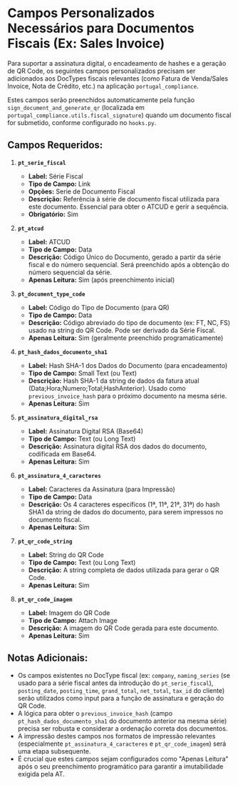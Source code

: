 # Campos Personalizados Necessários para Documentos Fiscais (Ex: Sales Invoice)

Para suportar a assinatura digital, o encadeamento de hashes e a geração de QR Code, os seguintes campos personalizados precisam ser adicionados aos DocTypes fiscais relevantes (como Fatura de Venda/Sales Invoice, Nota de Crédito, etc.) na aplicação `portugal_compliance`.

Estes campos serão preenchidos automaticamente pela função `sign_document_and_generate_qr` (localizada em `portugal_compliance.utils.fiscal_signature`) quando um documento fiscal for submetido, conforme configurado no `hooks.py`.

## Campos Requeridos:

1.  **`pt_serie_fiscal`**
    *   **Label:** Série Fiscal
    *   **Tipo de Campo:** Link
    *   **Opções:** Serie de Documento Fiscal
    *   **Descrição:** Referência à série de documento fiscal utilizada para este documento. Essencial para obter o ATCUD e gerir a sequência.
    *   **Obrigatório:** Sim

2.  **`pt_atcud`**
    *   **Label:** ATCUD
    *   **Tipo de Campo:** Data
    *   **Descrição:** Código Único do Documento, gerado a partir da série fiscal e do número sequencial. Será preenchido após a obtenção do número sequencial da série.
    *   **Apenas Leitura:** Sim (após preenchimento inicial)

3.  **`pt_document_type_code`**
    *   **Label:** Código do Tipo de Documento (para QR)
    *   **Tipo de Campo:** Data
    *   **Descrição:** Código abreviado do tipo de documento (ex: FT, NC, FS) usado na string do QR Code. Pode ser derivado da Série Fiscal.
    *   **Apenas Leitura:** Sim (geralmente preenchido programaticamente)

4.  **`pt_hash_dados_documento_sha1`**
    *   **Label:** Hash SHA-1 dos Dados do Documento (para encadeamento)
    *   **Tipo de Campo:** Small Text (ou Text)
    *   **Descrição:** Hash SHA-1 da string de dados da fatura atual (Data;Hora;Numero;Total;HashAnterior). Usado como `previous_invoice_hash` para o próximo documento na mesma série.
    *   **Apenas Leitura:** Sim

5.  **`pt_assinatura_digital_rsa`**
    *   **Label:** Assinatura Digital RSA (Base64)
    *   **Tipo de Campo:** Text (ou Long Text)
    *   **Descrição:** Assinatura digital RSA dos dados do documento, codificada em Base64.
    *   **Apenas Leitura:** Sim

6.  **`pt_assinatura_4_caracteres`**
    *   **Label:** Caracteres da Assinatura (para Impressão)
    *   **Tipo de Campo:** Data
    *   **Descrição:** Os 4 caracteres específicos (1ª, 11ª, 21ª, 31ª) do hash SHA1 da string de dados do documento, para serem impressos no documento fiscal.
    *   **Apenas Leitura:** Sim

7.  **`pt_qr_code_string`**
    *   **Label:** String do QR Code
    *   **Tipo de Campo:** Text (ou Long Text)
    *   **Descrição:** A string completa de dados utilizada para gerar o QR Code.
    *   **Apenas Leitura:** Sim

8.  **`pt_qr_code_imagem`**
    *   **Label:** Imagem do QR Code
    *   **Tipo de Campo:** Attach Image
    *   **Descrição:** A imagem do QR Code gerada para este documento.
    *   **Apenas Leitura:** Sim

## Notas Adicionais:

*   Os campos existentes no DocType fiscal (ex: `company`, `naming_series` (se usado para a série fiscal antes da introdução do `pt_serie_fiscal`), `posting_date`, `posting_time`, `grand_total`, `net_total`, `tax_id` do cliente) serão utilizados como input para a função de assinatura e geração do QR Code.
*   A lógica para obter o `previous_invoice_hash` (campo `pt_hash_dados_documento_sha1` do documento anterior na mesma série) precisa ser robusta e considerar a ordenação correta dos documentos.
*   A impressão destes campos nos formatos de impressão relevantes (especialmente `pt_assinatura_4_caracteres` e `pt_qr_code_imagem`) será uma etapa subsequente.
*   É crucial que estes campos sejam configurados como "Apenas Leitura" após o seu preenchimento programático para garantir a imutabilidade exigida pela AT.


